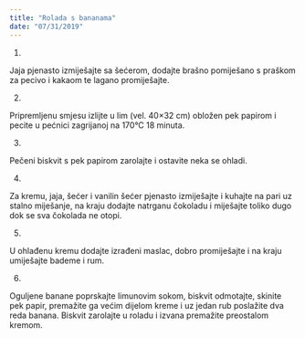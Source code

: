 ```yaml
--- 
title: "Rolada s bananama"
date: "07/31/2019"
---
```


1.
Jaja pjenasto izmiješajte sa šećerom, dodajte brašno pomiješano s praškom za pecivo i kakaom te lagano promiješajte.

2.
Pripremljenu smjesu izlijte u lim (vel. 40×32 cm) obložen pek papirom i pecite u pećnici zagrijanoj na 170°C 18 minuta.

3.
Pečeni biskvit s pek papirom zarolajte i ostavite neka se ohladi.

4.
Za kremu, jaja, šećer i vanilin šećer pjenasto izmiješajte i kuhajte na pari uz stalno miješanje, na kraju dodajte natrganu čokoladu i miješajte toliko dugo dok se sva čokolada ne otopi.

5.
U ohlađenu kremu dodajte izrađeni maslac, dobro promiješajte i na kraju umiješajte bademe i rum.

6.
Oguljene banane poprskajte limunovim sokom, biskvit odmotajte, skinite pek papir, premažite ga većim dijelom kreme i uz jedan rub poslažite dva reda banana. Biskvit zarolajte u roladu i izvana premažite preostalom kremom.


